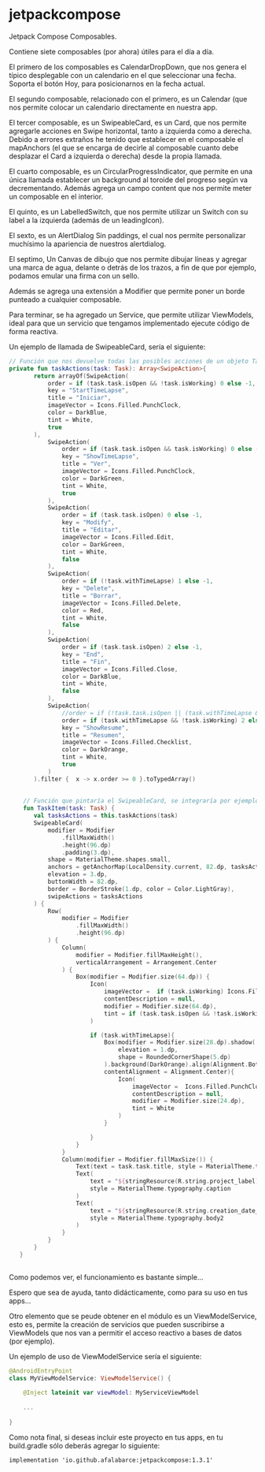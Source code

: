 # jetpackcompose
Jetpack Compose Composables. 

Contiene siete composables (por ahora) útiles para el día a día.  
  
 El primero de los composables es CalendarDropDown, que nos genera el típico desplegable con un calendario en el que seleccionar una fecha. Soporta el botón Hoy, para posicionarnos en la fecha actual.  
 
 El segundo composable, relacionado con el primero, es un Calendar (que nos permite colocar un calendario directamente en nuestra app.  
  
 El tercer composable, es un SwipeableCard, es un Card, que nos permite agregarle acciones en Swipe horizontal, tanto a izquierda como a derecha.   
 Debido a errores extraños he tenido que establecer en el composable el mapAnchors (el que se encarga de decirle al composable cuanto debe desplazar el Card a izquierda o derecha) desde la propia llamada.

 El cuarto composable, es un CircularProgressIndicator, que permite en una única llamada establecer un background al toroide del progreso según va decrementando. Además agrega un campo content que nos permite meter un composable en el interior.  

El quinto, es un LabelledSwitch, que nos permite utilizar un Switch con su label a la izquierda (además de un leadingIcon).

El sexto, es un AlertDialog Sin paddings, el cual nos permite personalizar muchísimo la apariencia de nuestros alertdialog.

El septimo, Un Canvas de dibujo que nos permite dibujar líneas y agregar una marca de agua, delante o detrás de los trazos, a fin de que por ejemplo, podamos emular una firma con un sello.

Además se agrega una extensión a Modifier que permite poner un borde punteado a cualquier composable.

Para terminar, se ha agregado un Service, que permite utilizar ViewModels, ideal para que un servicio que tengamos implementado ejecute código de forma reactiva.

 Un ejemplo de llamada de SwipeableCard, sería el siguiente:
 
 ```kotlin
 // Función que nos devuelve todas las posibles acciones de un objeto Task, en función de sus posibilidades
 private fun taskActions(task: Task): Array<SwipeAction>{
        return arrayOf(SwipeAction(
            order = if (task.task.isOpen && !task.isWorking) 0 else -1,
            key = "StartTimeLapse",
            title = "Iniciar",
            imageVector = Icons.Filled.PunchClock,
            color = DarkBlue,
            tint = White,
            true
        ),
            SwipeAction(
                order = if (task.task.isOpen && task.isWorking) 0 else -1,
                key = "ShowTimeLapse",
                title = "Ver",
                imageVector = Icons.Filled.PunchClock,
                color = DarkGreen,
                tint = White,
                true
            ),
            SwipeAction(
                order = if (task.task.isOpen) 0 else -1,
                key = "Modify",
                title = "Editar",
                imageVector = Icons.Filled.Edit,
                color = DarkGreen,
                tint = White,
                false
            ),
            SwipeAction(
                order = if (!task.withTimeLapse) 1 else -1,
                key = "Delete",
                title = "Borrar",
                imageVector = Icons.Filled.Delete,
                color = Red,
                tint = White,
                false
            ),
            SwipeAction(
                order = if (task.task.isOpen) 2 else -1,
                key = "End",
                title = "Fin",
                imageVector = Icons.Filled.Close,
                color = DarkBlue,
                tint = White,
                false
            ),
            SwipeAction(
                //order = if (!task.task.isOpen || (task.withTimeLapse && !task.isWorking)) 2 else -1,
                order = if (task.withTimeLapse && !task.isWorking) 2 else -1,
                key = "ShowResume",
                title = "Resumen",
                imageVector = Icons.Filled.Checklist,
                color = DarkOrange,
                tint = White,
                true
            )
        ).filter {  x -> x.order >= 0 }.toTypedArray()
        
        
     // Función que pintaría el SwipeableCard, se integraría por ejemplo en un LazyColumn
     fun TaskItem(task: Task) {
        val tasksActions = this.taskActions(task)
        SwipeableCard(
            modifier = Modifier
                .fillMaxWidth()
                .height(96.dp)
                .padding(3.dp),
            shape = MaterialTheme.shapes.small,
            anchors = getAnchorMap(LocalDensity.current, 82.dp, tasksActions),
            elevation = 3.dp,
            buttonWidth = 82.dp,
            border = BorderStroke(1.dp, color = Color.LightGray),
            swipeActions = tasksActions
        ) {
            Row(
                modifier = Modifier
                    .fillMaxWidth()
                    .height(96.dp)
            ) {
                Column(
                    modifier = Modifier.fillMaxHeight(),
                    verticalArrangement = Arrangement.Center
                ) {
                    Box(modifier = Modifier.size(64.dp)) {
                        Icon(
                            imageVector =  if (task.isWorking) Icons.Filled.PunchClock else Icons.Filled.Task,
                            contentDescription = null,
                            modifier = Modifier.size(64.dp),
                            tint = if (task.task.isOpen && !task.isWorking) DarkGreen else if (task.isWorking) DarkBlue else Color.Red
                        )

                        if (task.withTimeLapse){
                            Box(modifier = Modifier.size(28.dp).shadow(
                                elevation = 1.dp,
                                shape = RoundedCornerShape(5.dp)
                            ).background(DarkOrange).align(Alignment.BottomEnd),
                            contentAlignment = Alignment.Center){
                                Icon(
                                    imageVector =  Icons.Filled.PunchClock,
                                    contentDescription = null,
                                    modifier = Modifier.size(24.dp),
                                    tint = White
                                )
                            }

                        }
                    }
                }
                Column(modifier = Modifier.fillMaxSize()) {
                    Text(text = task.task.title, style = MaterialTheme.typography.body1)
                    Text(
                        text = "${stringResource(R.string.project_label)} ${task.task.project}",
                        style = MaterialTheme.typography.caption
                    )
                    Text(
                        text = "${stringResource(R.string.creation_date_title)} ${task.task.creationDate.format("dd/MM/yyyy HH:mm")}",
                        style = MaterialTheme.typography.body2
                    )
                }
            }
        }
    }
        
 ```
   
Como podemos ver, el funcionamiento es bastante simple...

Espero que sea de ayuda, tanto didácticamente, como para su uso en tus apps...

Otro elemento que se peude obtener en el módulo es un ViewModelService, esto es, permite la creación de servicios que pueden suscribirse a ViewModels que nos van a permitir el acceso reactivo a bases de datos (por ejemplo).

Un ejemplo de uso de ViewModelService sería el siguiente:

```kotlin
@AndroidEntryPoint
class MyViewModelService: ViewModelService() {
    
    @Inject lateinit var viewModel: MyServiceViewModel
    
    ...
    
}
```


Como nota final, si deseas incluir este proyecto en tus apps, en tu build.gradle sólo deberás agregar lo siguiente:

```
implementation 'io.github.afalabarce:jetpackcompose:1.3.1'
```

